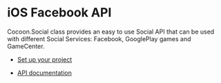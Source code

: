 iOS Facebook API
====================

Cocoon.Social class provides an easy to use Social API that can be used with different Social Services: Facebook, GooglePlay games and GameCenter.

* [Set up your project](https://github.com/ludei/atomic-plugins-facebook#javascript-api)

* [API documentation](http://ludei.github.io/cocoon-common/dist/doc/js/Cocoon.Social.Facebook.html) 